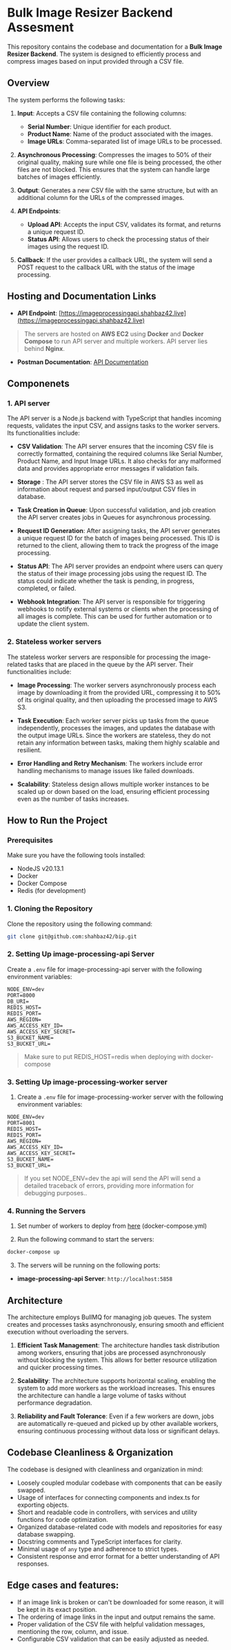 # Bulk Image Resizer Backend Assesment

This repository contains the codebase and documentation for a **Bulk Image Resizer Backend**. The system is designed to efficiently process and compress images based on input provided through a CSV file.

## Overview

The system performs the following tasks:

1. **Input**: Accepts a CSV file containing the following columns:
   - **Serial Number**: Unique identifier for each product.
   - **Product Name**: Name of the product associated with the images.
   - **Image URLs**: Comma-separated list of image URLs to be processed.

2. **Asynchronous Processing**: Compresses the images to 50% of their original quality, making sure while one file is being processed, the other files are not blocked. This ensures that the system can handle large batches of images efficiently.

3. **Output**: Generates a new CSV file with the same structure, but with an additional column for the URLs of the compressed images.

4. **API Endpoints**:
   - **Upload API**: Accepts the input CSV, validates its format, and returns a unique request ID.
   - **Status API**: Allows users to check the processing status of their images using the request ID.

5. **Callback**: If the user provides a callback URL, the system will send a POST request to the callback URL with the status of the image processing.


## Hosting and Documentation Links

- **API Endpoint**: [https://imageprocessingapi.shahbaz42.live](https://imageprocessingapi.shahbaz42.live)
>The servers are hosted on **AWS EC2** using **Docker** and **Docker Compose** to run API server and multiple workers. API server lies behind **Nginx**.

- **Postman Documentation**: [API Documentation](https://documenter.getpostman.com/view/38015276/2sAXjM2qbW)

## Componenets

### 1. API server

The API server is a Node.js backend with TypeScript that handles incoming requests, validates the input CSV, and assigns tasks to the worker servers. Its functionalities include:

- **CSV Validation**: The API server ensures that the incoming CSV file is correctly formatted, containing the required columns like Serial Number, Product Name, and Input Image URLs. It also checks for any malformed data and provides appropriate error messages if validation fails.

- **Storage** : The API server stores the CSV file in AWS S3 as well as information about request and parsed input/output CSV files in database.

- **Task Creation in Queue**: Upon successful validation, and job creation the API server creates jobs in Queues for asynchronous processing.

- **Request ID Generation**: After assigning tasks, the API server generates a unique request ID for the batch of images being processed. This ID is returned to the client, allowing them to track the progress of the image processing.

- **Status API**: The API server provides an endpoint where users can query the status of their image processing jobs using the request ID. The status could indicate whether the task is pending, in progress, completed, or failed.

- **Webhook Integration**: The API server is responsible for triggering webhooks to notify external systems or clients when the processing of all images is complete. This can be used for further automation or to update the client system.


### 2. Stateless worker servers

The stateless worker servers are responsible for processing the image-related tasks that are placed in the queue by the API server. Their functionalities include:

- **Image Processing**: The worker servers asynchronously process each image by downloading it from the provided URL, compressing it to 50% of its original quality, and then uploading the processed image to AWS S3.

- **Task Execution**: Each worker server picks up tasks from the queue independently, processes the images, and updates the database with the output image URLs. Since the workers are stateless, they do not retain any information between tasks, making them highly scalable and resilient.

- **Error Handling and Retry Mechanism**: The workers include error handling mechanisms to manage issues like failed downloads.

- **Scalability**: Stateless design allows multiple worker instances to be scaled up or down based on the load, ensuring efficient processing even as the number of tasks increases.


## How to Run the Project

### Prerequisites

Make sure you have the following tools installed:

- NodeJS v20.13.1
- Docker
- Docker Compose
- Redis (for development)

### 1. Cloning the Repository 

Clone the repository using the following command:

```bash
git clone git@github.com:shahbaz42/bip.git
```

### 2. Setting Up image-processing-api Server

Create a `.env` file for image-processing-api server with the following environment variables:
```
NODE_ENV=dev
PORT=8000
DB_URI=
REDIS_HOST=
REDIS_PORT=
AWS_REGION=
AWS_ACCESS_KEY_ID=
AWS_ACCESS_KEY_SECRET=
S3_BUCKET_NAME=
S3_BUCKET_URL=
```
> Make sure to put REDIS_HOST=redis when deploying with docker-compose

### 3. Setting Up image-processing-worker server

1. Create a `.env` file for image-processing-worker server with the following environment variables:

```
NODE_ENV=dev
PORT=8001
REDIS_HOST=
REDIS_PORT=
AWS_REGION=
AWS_ACCESS_KEY_ID=
AWS_ACCESS_KEY_SECRET=
S3_BUCKET_NAME=
S3_BUCKET_URL=
```
> If you set NODE_ENV=dev the api will send the API will send a detailed traceback of errors, providing more information for debugging purposes.. 

### 4. Running the Servers

1. Set number of workers to deploy from [here](https://github.com/shahbaz42/bip/blob/031cb758969b7154bde32103baa93c8e9045a9a9/docker-compose.yml#L35) (docker-compose.yml)

2. Run the following command to start the servers:

```bash
docker-compose up
```

3. The servers will be running on the following ports:

- **image-processing-api Server**: `http://localhost:5858`


## Architecture

The architecture employs BullMQ for managing job queues. The system creates and processes tasks asynchronously, ensuring smooth and efficient execution without overloading the servers.

1. **Efficient Task Management**: The architecture handles task distribution among workers, ensuring that jobs are processed asynchronously without blocking the system. This allows for better resource utilization and quicker processing times.

2. **Scalability**: The architecture supports horizontal scaling, enabling the system to add more workers as the workload increases. This ensures the architecture can handle a large volume of tasks without performance degradation.

3. **Reliability and Fault Tolerance**:  Even if a few workers are down, jobs are automatically re-queued and picked up by other available workers, ensuring continuous processing without data loss or significant delays.

## Codebase Cleanliness & Organization

The codebase is designed with cleanliness and organization in mind:

- Loosely coupled modular codebase with components that can be easily swapped. 
- Usage of interfaces for connecting components and index.ts for exporting objects. 
- Short and readable code in controllers, with services and utility functions for code optimization.
- Organized database-related code with models and repositories for easy database swapping. 
- Docstring comments and TypeScript interfaces for clarity.
- Minimal usage of `any` type and adherence to strict types.
- Consistent response and error format for a better understanding of API responses.

## Edge cases and features:
- If an image link is broken or can't be downloaded for some reason, it will be kept in its exact position.
- The ordering of image links in the input and output remains the same.
- Proper validation of the CSV file with helpful validation messages, mentioning the row, column, and issue.
- Configurable CSV validation that can be easily adjusted as needed.
